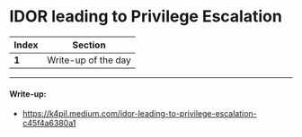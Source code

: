 # IDOR leading to Privilege Escalation

Index | Section
--- | ---
**1** | Write-up of the day

___


#### Write-up: 

* https://k4pil.medium.com/idor-leading-to-privilege-escalation-c45f4a6380a1
